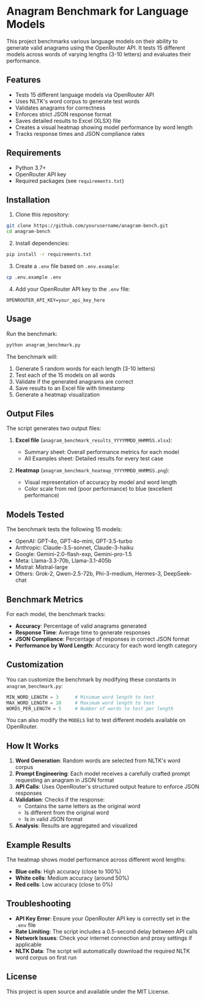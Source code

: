 # Anagram Benchmark for Language Models

This project benchmarks various language models on their ability to generate valid anagrams using the OpenRouter API. It tests 15 different models across words of varying lengths (3-10 letters) and evaluates their performance.

## Features

- Tests 15 different language models via OpenRouter API
- Uses NLTK's word corpus to generate test words
- Validates anagrams for correctness
- Enforces strict JSON response format
- Saves detailed results to Excel (XLSX) file
- Creates a visual heatmap showing model performance by word length
- Tracks response times and JSON compliance rates

## Requirements

- Python 3.7+
- OpenRouter API key
- Required packages (see `requirements.txt`)

## Installation

1. Clone this repository:
```bash
git clone https://github.com/yourusername/anagram-bench.git
cd anagram-bench
```

2. Install dependencies:
```bash
pip install -r requirements.txt
```

3. Create a `.env` file based on `.env.example`:
```bash
cp .env.example .env
```

4. Add your OpenRouter API key to the `.env` file:
```
OPENROUTER_API_KEY=your_api_key_here
```

## Usage

Run the benchmark:
```bash
python anagram_benchmark.py
```

The benchmark will:
1. Generate 5 random words for each length (3-10 letters)
2. Test each of the 15 models on all words
3. Validate if the generated anagrams are correct
4. Save results to an Excel file with timestamp
5. Generate a heatmap visualization

## Output Files

The script generates two output files:

1. **Excel file** (`anagram_benchmark_results_YYYYMMDD_HHMMSS.xlsx`):
   - Summary sheet: Overall performance metrics for each model
   - All Examples sheet: Detailed results for every test case

2. **Heatmap** (`anagram_benchmark_heatmap_YYYYMMDD_HHMMSS.png`):
   - Visual representation of accuracy by model and word length
   - Color scale from red (poor performance) to blue (excellent performance)

## Models Tested

The benchmark tests the following 15 models:
- OpenAI: GPT-4o, GPT-4o-mini, GPT-3.5-turbo
- Anthropic: Claude-3.5-sonnet, Claude-3-haiku
- Google: Gemini-2.0-flash-exp, Gemini-pro-1.5
- Meta: Llama-3.3-70b, Llama-3.1-405b
- Mistral: Mistral-large
- Others: Grok-2, Qwen-2.5-72b, Phi-3-medium, Hermes-3, DeepSeek-chat

## Benchmark Metrics

For each model, the benchmark tracks:
- **Accuracy**: Percentage of valid anagrams generated
- **Response Time**: Average time to generate responses
- **JSON Compliance**: Percentage of responses in correct JSON format
- **Performance by Word Length**: Accuracy for each word length category

## Customization

You can customize the benchmark by modifying these constants in `anagram_benchmark.py`:

```python
MIN_WORD_LENGTH = 3      # Minimum word length to test
MAX_WORD_LENGTH = 10     # Maximum word length to test
WORDS_PER_LENGTH = 5     # Number of words to test per length
```

You can also modify the `MODELS` list to test different models available on OpenRouter.

## How It Works

1. **Word Generation**: Random words are selected from NLTK's word corpus
2. **Prompt Engineering**: Each model receives a carefully crafted prompt requesting an anagram in JSON format
3. **API Calls**: Uses OpenRouter's structured output feature to enforce JSON responses
4. **Validation**: Checks if the response:
   - Contains the same letters as the original word
   - Is different from the original word
   - Is in valid JSON format
5. **Analysis**: Results are aggregated and visualized

## Example Results

The heatmap shows model performance across different word lengths:
- **Blue cells**: High accuracy (close to 100%)
- **White cells**: Medium accuracy (around 50%)
- **Red cells**: Low accuracy (close to 0%)

## Troubleshooting

- **API Key Error**: Ensure your OpenRouter API key is correctly set in the `.env` file
- **Rate Limiting**: The script includes a 0.5-second delay between API calls
- **Network Issues**: Check your internet connection and proxy settings if applicable
- **NLTK Data**: The script will automatically download the required NLTK word corpus on first run

## License

This project is open source and available under the MIT License.